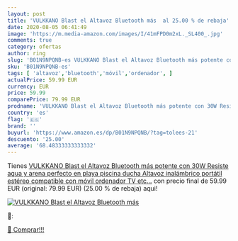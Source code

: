 ```yaml
---
layout: post
title: 'VULKKANO Blast el Altavoz Bluetooth más  al 25.00 % de rebaja'
date: 2020-08-05 06:41:49
image: 'https://m.media-amazon.com/images/I/41mFPD0m2xL._SL400_.jpg'
comments: true
category: ofertas
author: ring
slug: 'B01N9NPQNB-es VULKKANO Blast el Altavoz Bluetooth más potente con 30W...'
sku: 'B01N9NPQNB-es'
tags: [ 'altavoz','bluetooth','móvil','ordenador', ]
actualPrice: 59.99 EUR
currency: EUR
price: 59.99
comparePrice: 79.99 EUR
prodname: 'VULKKANO Blast el Altavoz Bluetooth más potente con 30W Resiste agua y arena  perfecto en playa  piscina  ducha  Altavoz inalámbrico portátil estéreo compatible con móvil  ordenador  TV  etc...'
country: 'es'
flag: '🇪🇸'
brand: ''
buyurl: 'https://www.amazon.es/dp/B01N9NPQNB/?tag=tolees-21'
descuento: '25.00'
average: '68.48333333333332'
---
```


Tienes [VULKKANO Blast el Altavoz Bluetooth más potente con 30W Resiste agua y arena  perfecto en playa  piscina  ducha  Altavoz inalámbrico portátil estéreo compatible con móvil  ordenador  TV  etc...](https://www.amazon.es/dp/B01N9NPQNB/?tag=tolees-21) con precio final de  59.99 EUR (original: 79.99 EUR) (25.00 %  de rebaja) aqui!

[![VULKKANO Blast el Altavoz Bluetooth más ](https://m.media-amazon.com/images/I/41mFPD0m2xL._SL400_.jpg)](https://www.amazon.es/dp/B01N9NPQNB/?tag=tolees-21)

🔎:


[🛒 Comprar!!!](https://www.amazon.es/dp/B01N9NPQNB/?tag=tolees-21)
